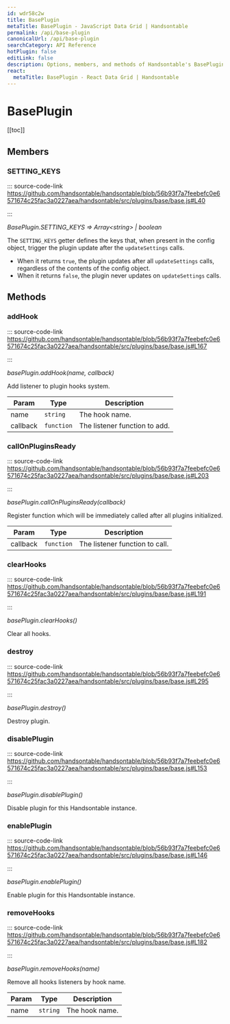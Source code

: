 ```yaml
---
id: wdr58c2w
title: BasePlugin
metaTitle: BasePlugin - JavaScript Data Grid | Handsontable
permalink: /api/base-plugin
canonicalUrl: /api/base-plugin
searchCategory: API Reference
hotPlugin: false
editLink: false
description: Options, members, and methods of Handsontable's BasePlugin API.
react:
  metaTitle: BasePlugin - React Data Grid | Handsontable
---
```


# BasePlugin

[[toc]]

## Members

### SETTING_KEYS

::: source-code-link https://github.com/handsontable/handsontable/blob/56b93f7a7feebefc0e6571674c25fac3a0227aea/handsontable/src/plugins/base/base.js#L40

:::

_BasePlugin.SETTING\_KEYS ⇒ Array&lt;string&gt; | boolean_

The `SETTING_KEYS` getter defines the keys that, when present in the config object, trigger the plugin update
after the `updateSettings` calls.
- When it returns `true`, the plugin updates after all `updateSettings` calls, regardless of the contents of the
config object.
- When it returns `false`, the plugin never updates on `updateSettings` calls.


## Methods

### addHook

::: source-code-link https://github.com/handsontable/handsontable/blob/56b93f7a7feebefc0e6571674c25fac3a0227aea/handsontable/src/plugins/base/base.js#L167

:::

_basePlugin.addHook(name, callback)_

Add listener to plugin hooks system.


| Param | Type | Description |
| --- | --- | --- |
| name | `string` | The hook name. |
| callback | `function` | The listener function to add. |



### callOnPluginsReady

::: source-code-link https://github.com/handsontable/handsontable/blob/56b93f7a7feebefc0e6571674c25fac3a0227aea/handsontable/src/plugins/base/base.js#L203

:::

_basePlugin.callOnPluginsReady(callback)_

Register function which will be immediately called after all plugins initialized.


| Param | Type | Description |
| --- | --- | --- |
| callback | `function` | The listener function to call. |



### clearHooks

::: source-code-link https://github.com/handsontable/handsontable/blob/56b93f7a7feebefc0e6571674c25fac3a0227aea/handsontable/src/plugins/base/base.js#L191

:::

_basePlugin.clearHooks()_

Clear all hooks.



### destroy

::: source-code-link https://github.com/handsontable/handsontable/blob/56b93f7a7feebefc0e6571674c25fac3a0227aea/handsontable/src/plugins/base/base.js#L295

:::

_basePlugin.destroy()_

Destroy plugin.



### disablePlugin

::: source-code-link https://github.com/handsontable/handsontable/blob/56b93f7a7feebefc0e6571674c25fac3a0227aea/handsontable/src/plugins/base/base.js#L153

:::

_basePlugin.disablePlugin()_

Disable plugin for this Handsontable instance.



### enablePlugin

::: source-code-link https://github.com/handsontable/handsontable/blob/56b93f7a7feebefc0e6571674c25fac3a0227aea/handsontable/src/plugins/base/base.js#L146

:::

_basePlugin.enablePlugin()_

Enable plugin for this Handsontable instance.



### removeHooks

::: source-code-link https://github.com/handsontable/handsontable/blob/56b93f7a7feebefc0e6571674c25fac3a0227aea/handsontable/src/plugins/base/base.js#L182

:::

_basePlugin.removeHooks(name)_

Remove all hooks listeners by hook name.


| Param | Type | Description |
| --- | --- | --- |
| name | `string` | The hook name. |
